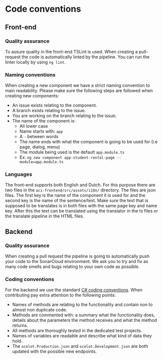 # Code conventions
## Front-end
### Quality assurance
To assure quality in the front-end TSLint is used. When creating a pull-request the code is automatically linted by the pipeline. You can run the linter locally by using `ng lint`.


### Naming conventions
When creating a new component we have a strict naming convention to main readability. Please make sure the following steps are followed when creating new components:

* An issue exists relating to the component.
* A branch exists relating to the issue.
* You are working on the branch relating to the issue.
* The name of the component is:
	* All lower case
	* Name starts with: `app`
	* A `-` between words
	* The name ends with what the component is going to be used for (i.e page, dialog, menu)
	* The module being used is the default `app.module.ts`
	* Ex: `ng new component app-student-rental-page --module=app.module.ts`

### Languages
The front-end supports both English and Dutch. For this purpose there are two files in the `aci-frontend/src/assets/i18n/` directory. The files are json files. The first key is the name of the component it is used for and the second key is the name of the sentence/text. Make sure the text that is supposed to be translates is in both files with the same page key and name key. After this the text can be translated using the translator in the ts files or the translate pipeline in the HTML files.

## Backend
### Quality assurance
When creating a pull request the pipeline is going to automatically push your code to the SonarCloud environment. We ask you to try and fix as many code smells and bugs relating to your own code as possible.

### Coding conventions
For the backend we use the standard [C# coding conventions](https://docs.microsoft.com/en-us/dotnet/csharp/fundamentals/coding-style/coding-conventions). When contributing pay extra attention to the following points:

* Names of methods are relating to the functionality and contain non to almost non duplicate code.
* Methods are commented with: a summary what the functionality does, details about the parameters the method receives and what the method returns.
* All methods are thoroughly tested in the dedicated test projects.  
* Names of variables are readable and describe what kind of data they hold.
* The `ocelot.Production.json` and `ocelot.Development.json` are both updated with the possible new endpoints.
